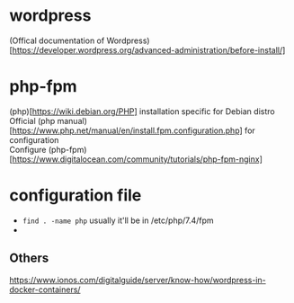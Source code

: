 # wordpress
(Offical documentation of Wordpress)[https://developer.wordpress.org/advanced-administration/before-install/]  

# php-fpm
(php)[https://wiki.debian.org/PHP] installation specific for Debian distro  
Official (php manual)[https://www.php.net/manual/en/install.fpm.configuration.php] for configuration  
Configure (php-fpm)[https://www.digitalocean.com/community/tutorials/php-fpm-nginx]  

# configuration file
- `find . -name php` usually it'll be in /etc/php/7.4/fpm
- 


## Others
https://www.ionos.com/digitalguide/server/know-how/wordpress-in-docker-containers/
